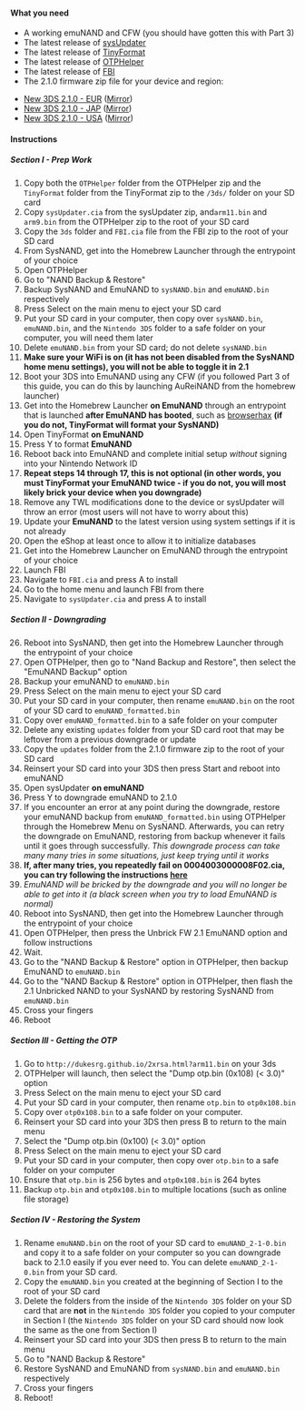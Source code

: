 #### What you need

* A working emuNAND and CFW (you should have gotten this with Part 3)
* The latest release of [sysUpdater](https://github.com/profi200/sysUpdater/releases/)
* The latest release of [TinyFormat](https://github.com/javimadgit/TinyFormat/releases)
* The latest release of [OTPHelper](https://github.com/d0k3/OTPHelper/releases)
* The latest release of [FBI](https://github.com/Steveice10/FBI/releases)
* The 2.1.0 firmware zip file for your device and region:
 +    [New 3DS 2.1.0 - EUR](https://mega.nz/#!MwFE0a4R!RycA5La_swkWqczjvBIdoiQCjOPnl-vl2qjlA0x-uNM
) ([Mirror](https://drive.google.com/file/d/0BzPfvjeuhqoDd29sV3RDMmtnQXM/view?usp=sharing))    
 +    [New 3DS 2.1.0 - JAP](https://mega.nz/#!Yh8UyJiZ!ictdbewTCxZJqR9QmSn1jlta20R5dv7boXwycwnefsU
) ([Mirror](https://drive.google.com/file/d/0BzPfvjeuhqoDN2s5a2VQZDN1QVE/view?usp=sharing))    
 +    [New 3DS 2.1.0 - USA](https://mega.nz/#!48tmxY6b!rt242mIlHkaGWddxXyuho6i0orN43DOvEjclqBOVZrs
) ([Mirror](https://drive.google.com/file/d/0BzPfvjeuhqoDYVBvTkthNm95RkU/view?usp=sharing))     

#### Instructions

##### Section I - Prep Work

1. Copy both the `OTPHelper` folder from the OTPHelper zip and the `TinyFormat` folder from the TinyFormat zip to the `/3ds/` folder on your SD card
2. Copy `sysUpdater.cia` from the sysUpdater zip, and`arm11.bin` and `arm9.bin` from the OTPHelper zip to the root of your SD card
3. Copy the `3ds` folder and `FBI.cia` file from the FBI zip to the root of your SD card 
3. From SysNAND, get into the Homebrew Launcher through the entrypoint of your choice
4. Open OTPHelper
5. Go to "NAND Backup & Restore"
6. Backup SysNAND and EmuNAND to `sysNAND.bin` and `emuNAND.bin` respectively
7. Press Select on the main menu to eject your SD card
8. Put your SD card in your computer, then copy over `sysNAND.bin`, `emuNAND.bin`, and the `Nintendo 3DS` folder to a safe folder on your computer, you will need them later
9. Delete `emuNAND.bin` from your SD card; do not delete `sysNAND.bin`
3. **Make sure your WiFi is on (it has not been disabled from the SysNAND home menu settings), you will not be able to toggle it in 2.1**
4. Boot your 3DS into EmuNAND using any CFW (if you followed Part 3 of this guide, you can do this by launching AuReiNAND from the homebrew launcher)
5. Get into the Homebrew Launcher **on EmuNAND** through an entrypoint that is launched **after EmuNAND has booted**, such as [browserhax](https://yls8.mtheall.com/3dsbrowserhax.php) **(if you do not, TinyFormat will format your SysNAND)**
6. Open TinyFormat **on EmuNAND**
7. Press Y to format **EmuNAND**
8. Reboot back into EmuNAND and complete initial setup *without* signing into your Nintendo Network ID
9. **Repeat steps 14 through 17, this is not optional (in other words, you must TinyFormat your EmuNAND twice - if you do not, you will most likely brick your device when you downgrade)**
10. Remove any TWL modifications done to the device or sysUpdater will throw an error (most users will not have to worry about this)
10. Update your **EmuNAND** to the latest version using system settings if it is not already
11. Open the eShop at least once to allow it to initialize databases
12. Get into the Homebrew Launcher on EmuNAND through the entrypoint of your choice
13. Launch FBI
14. Navigate to `FBI.cia` and press A to install
15. Go to the home menu and launch FBI from there
16. Navigate to `sysUpdater.cia` and press A to install

##### Section II - Downgrading
26. Reboot into SysNAND, then get into the Homebrew Launcher through the entrypoint of your choice
27. Open OTPHelper, then go to "Nand Backup and Restore", then select the "EmuNAND Backup" option
28. Backup your emuNAND to `emuNAND.bin`
29. Press Select on the main menu to eject your SD card
23. Put your SD card in your computer, then rename `emuNAND.bin` on the root of your SD card to `emuNAND_formatted.bin`
26. Copy over `emuNAND_formatted.bin` to a safe folder on your computer
24. Delete any existing `updates` folder from your SD card root that may be leftover from a previous downgrade or update
25. Copy the `updates` folder from the 2.1.0 firmware zip to the root of your SD card
27. Reinsert your SD card into your 3DS then press Start and reboot into emuNAND
28. Open sysUpdater **on emuNAND**
29. Press Y to downgrade emuNAND to 2.1.0
30. If you encounter an error at any point during the downgrade, restore your emuNAND backup from `emuNAND_formatted.bin` using OTPHelper through the Homebrew Menu on SysNAND. Afterwards, you can retry the downgrade on EmuNAND, restoring from backup whenever it fails until it goes through successfully. *This downgrade process can take many many tries in some situations, just keep trying until it works*
31. **If, after many tries, you repeatedly fail on 0004003000008F02.cia, you can try following the instructions [here](https://github.com/Plailect/Guide/wiki/0004003000008F02.cia)**
31. *EmuNAND will be bricked by the downgrade and you will no longer be able to get into it (a black screen when you try to load EmuNAND is normal)*
32. Reboot into SysNAND, then get into the Homebrew Launcher through the entrypoint of your choice
33. Open OTPHelper, then press the Unbrick FW 2.1 EmuNAND option and follow instructions
32. Wait.
33. Go to the "NAND Backup & Restore" option in OTPHelper, then backup EmuNAND to `emuNAND.bin`
34. Go to the "NAND Backup & Restore" option in OTPHelper, then flash the 2.1 Unbricked NAND to your SysNAND by restoring SysNAND from `emuNAND.bin`
35. Cross your fingers
36. Reboot

##### Section III - Getting the OTP

1. Go to `http://dukesrg.github.io/2xrsa.html?arm11.bin` on your 3ds
2. OTPHelper will launch, then select the "Dump otp.bin (0x108) (< 3.0)" option
3. Press Select on the main menu to eject your SD card
4. Put your SD card in your computer, then rename `otp.bin` to `otp0x108.bin`
5. Copy over `otp0x108.bin` to a safe folder on your computer.
6. Reinsert your SD card into your 3DS then press B to return to the main menu
7. Select the "Dump otp.bin (0x100) (< 3.0)" option
8. Press Select on the main menu to eject your SD card
9. Put your SD card in your computer, then copy over `otp.bin` to a safe folder on your computer
10. Ensure that `otp.bin` is 256 bytes and `otp0x108.bin` is 264 bytes
11. Backup `otp.bin` and `otp0x108.bin` to multiple locations (such as online file storage)

##### Section IV - Restoring the System
1. Rename `emuNAND.bin` on the root of your SD card to `emuNAND_2-1-0.bin` and copy it to a safe folder on your computer so you can downgrade back to 2.1.0 easily if you ever need to. You can delete `emuNAND_2-1-0.bin` from your SD card.
1. Copy the `emuNAND.bin` you created at the beginning of Section I to the root of your SD card
2. Delete the folders from the inside of the `Nintendo 3DS` folder on your SD card that are **not** in the `Nintendo 3DS` folder you copied to your computer in Section I (the `Nintendo 3DS` folder on your SD card should now look the same as the one from Section I)
2. Reinsert your SD card into your 3DS then press B to return to the main menu
3. Go to "NAND Backup & Restore"
4. Restore SysNAND and EmuNAND from `sysNAND.bin` and `emuNAND.bin` respectively
5. Cross your fingers
6. Reboot!